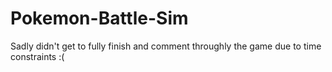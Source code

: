 # Pokemon-Battle-Sim
Sadly didn't get to fully finish and comment throughly the game due to time constraints :(
